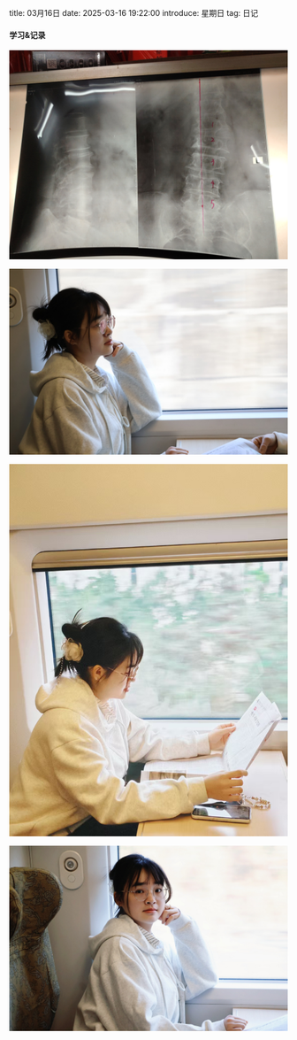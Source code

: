 title: 03月16日
date: 2025-03-16 19:22:00
introduce: 星期日
tag: 日记

#### 学习&记录
![1](/static/img/2025/03/16/1.jpg)

![2](/static/img/2025/03/16/2.jpg)

![3](/static/img/2025/03/16/3.jpg)

![4](/static/img/2025/03/16/4.jpg)

